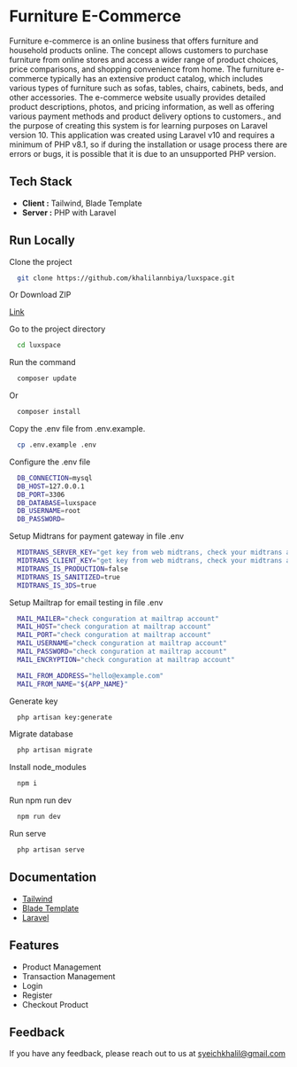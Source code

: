 # Furniture E-Commerce

Furniture e-commerce is an online business that offers furniture and household products online. The concept allows customers to purchase furniture from online stores and access a wider range of product choices, price comparisons, and shopping convenience from home. The furniture e-commerce typically has an extensive product catalog, which includes various types of furniture such as sofas, tables, chairs, cabinets, beds, and other accessories. The e-commerce website usually provides detailed product descriptions, photos, and pricing information, as well as offering various payment methods and product delivery options to customers., and the purpose of creating this system is for learning purposes on Laravel version 10. This application was created using Laravel v10 and requires a minimum of PHP v8.1, so if during the installation or usage process there are errors or bugs, it is possible that it is due to an unsupported PHP version.

## Tech Stack

- **Client :** Tailwind, Blade Template
- **Server :** PHP with Laravel


## Run Locally

Clone the project

```bash
  git clone https://github.com/khalilannbiya/luxspace.git
```

Or Download ZIP

[Link](https://github.com/khalilannbiya/luxspace/archive/refs/heads/main.zip)

Go to the project directory

```bash
  cd luxspace
```

Run the command

```bash
  composer update
```

Or

```bash
  composer install
```

Copy the .env file from .env.example.

```bash
  cp .env.example .env
```

Configure the .env file

```bash
  DB_CONNECTION=mysql
  DB_HOST=127.0.0.1
  DB_PORT=3306
  DB_DATABASE=luxspace
  DB_USERNAME=root
  DB_PASSWORD=
```

Setup Midtrans for payment gateway in file .env

```bash
  MIDTRANS_SERVER_KEY="get key from web midtrans, check your midtrans account"
  MIDTRANS_CLIENT_KEY="get key from web midtrans, check your midtrans account"
  MIDTRANS_IS_PRODUCTION=false
  MIDTRANS_IS_SANITIZED=true
  MIDTRANS_IS_3DS=true
```

Setup Mailtrap for email testing in file .env

```bash
  MAIL_MAILER="check conguration at mailtrap account"
  MAIL_HOST="check conguration at mailtrap account"
  MAIL_PORT="check conguration at mailtrap account"
  MAIL_USERNAME="check conguration at mailtrap account"
  MAIL_PASSWORD="check conguration at mailtrap account"
  MAIL_ENCRYPTION="check conguration at mailtrap account"

  MAIL_FROM_ADDRESS="hello@example.com"
  MAIL_FROM_NAME="${APP_NAME}"
```


Generate key

```bash
  php artisan key:generate
```

Migrate database

```bash
  php artisan migrate
```

Install node_modules

```bash
  npm i
```

Run npm run dev

```bash
  npm run dev
```

Run serve

```bash
  php artisan serve
```
## Documentation

- [Tailwind](https://tailwindcss.com/docs/installation)
- [Blade Template](https://laravel.com/docs/9.x/blade)
- [Laravel](https://laravel.com/docs/9.x)

## Features

- Product Management
- Transaction Management
- Login
- Register
- Checkout Product 


## Feedback

If you have any feedback, please reach out to us at syeichkhalil@gmail.com
